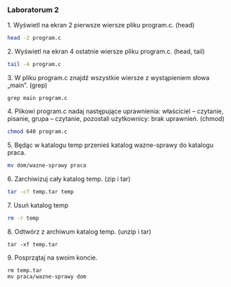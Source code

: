 ### Laboratorum 2

1\. Wyświetl na ekran 2 pierwsze wiersze pliku program.c. (head)
```bash
head -2 program.c
```
2\. Wyświetl na ekran 4 ostatnie wiersze pliku program.c. (head, tail)
```bash
tail -4 program.c
```
3\. W pliku program.c znajdź wszystkie wiersze z wystąpieniem słowa „main”. (grep)
```
grep main program.c
```
4\. Plikowi program.c nadaj następujące uprawnienia: właściciel – czytanie, pisanie, grupa – czytanie, pozostali użytkownicy: brak uprawnień. (chmod)
```bash
chmod 640 program.c
```
5\. Będąc w katalogu temp przenieś katalog wazne-sprawy do katalogu praca.
```bash
mv dom/wazne-sprawy praca
```
6\. Zarchiwizuj cały katalog temp. (zip i tar)
```bash
tar -cf temp.tar temp
```
7\. Usuń katalog temp
```bash
rm -r temp
```
8\. Odtwórz z archiwum katalog temp. (unzip i tar)
```
tar -xf temp.tar
```
9\. Posprzątaj na swoim koncie.
```
rm temp.tar
mv praca/wazne-sprawy dom
